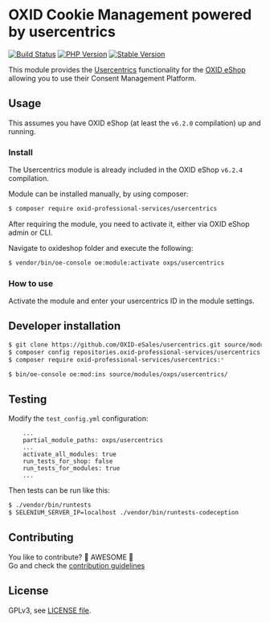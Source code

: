 # OXID Cookie Management powered by usercentrics

[![Build Status](https://flat.badgen.net/travis/OXID-eSales/usercentrics/?icon=travis&label=build&cache=300&scale=1.1)](https://travis-ci.com/OXID-eSales/usercentrics)
[![PHP Version](https://flat.badgen.net/packagist/php/OXID-eSales/usercentrics/?cache=300&scale=1.1)](https://github.com/oxid-esales/usercentrics)
[![Stable Version](https://flat.badgen.net/packagist/v/OXID-eSales/usercentrics/latest/?label=latest&cache=300&scale=1.1)](https://packagist.org/packages/oxid-esales/usercentrics)

This module provides the [Usercentrics](https://usercentrics.com/) functionality for the [OXID eShop](https://www.oxid-esales.com/) allowing you to use their Consent Management Platform.

## Usage

This assumes you have OXID eShop (at least the `v6.2.0` compilation) up and running.

### Install

The Usercentrics module is already included in the OXID eShop `v6.2.4` compilation.

Module can be installed manually, by using composer:
```bash
$ composer require oxid-professional-services/usercentrics
```

After requiring the module, you need to activate it, either via OXID eShop admin or CLI.

Navigate to oxideshop folder and execute the following: 
```bash
$ vendor/bin/oe-console oe:module:activate oxps/usercentrics

```

### How to use

Activate the module and enter your usercentrics ID in the module settings.

## Developer installation

```bash
$ git clone https://github.com/OXID-eSales/usercentrics.git source/modules/oxps/usercentrics
$ composer config repositories.oxid-professional-services/usercentrics path ./source/modules/oxps/usercentrics
$ composer require oxid-professional-services/usercentrics:*

$ bin/oe-console oe:mod:ins source/modules/oxps/usercentrics/
```

## Testing

Modify the `test_config.yml` configuration:

```
    ...
    partial_module_paths: oxps/usercentrics
    ...
    activate_all_modules: true
    run_tests_for_shop: false
    run_tests_for_modules: true
    ...
```

Then tests can be run like this:

```bash
$ ./vendor/bin/runtests
$ SELENIUM_SERVER_IP=localhost ./vendor/bin/runtests-codeception
```

## Contributing

You like to contribute? 🙌 AWESOME 🙌\
Go and check the [contribution guidelines](CONTRIBUTING.md)

## License

GPLv3, see [LICENSE file](LICENSE).
